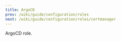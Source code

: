 ```yaml
---
title: ArgoCD
prev: /wiki/guide/configuration/roles
next: /wiki/guide/configuration/roles/certmanager
---
```


ArgoCD role.

<!--more-->
